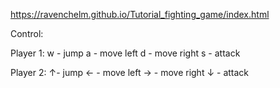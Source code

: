 https://ravenchelm.github.io/Tutorial_fighting_game/index.html

Control:

  Player 1: 
    w - jump
    a - move left
    d - move right
    s - attack
    
  Player 2: 
    ↑- jump
    ← - move left
    → - move right
    ↓ - attack
